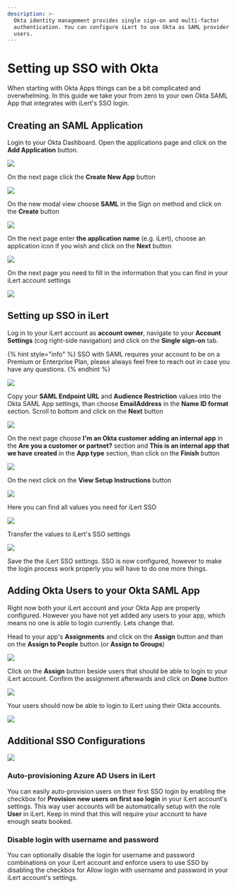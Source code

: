 ```yaml
---
description: >-
  Okta identity management provides single sign-on and multi-factor
  authentication. You can configure iLert to use Okta as SAML provider for your
  users.
---
```


# Setting up SSO with Okta

When starting with Okta Apps things can be a bit complicated and overwhelming. In this guide we take your from zero to your own Okta SAML App that integrates with iLert's SSO login.

## Creating an SAML Application

Login to your Okta Dashboard. Open the applications page and click on the **Add Application** button.

![](../.gitbook/assets/okta1.png)

On the next page click the **Create New App** button

![](../.gitbook/assets/okta2.png)

On the new modal view choose **SAML** in the Sign on method and click on the **Create** button

![](../.gitbook/assets/okta3.png)

On the next page enter **the application name** \(e.g. iLert\), choose an application icon if you wish and click on the **Next** button

![](../.gitbook/assets/okta4.png)

On the next page you need to fill in the information that you can find in your iLert account settings

![](../.gitbook/assets/okta6.png)

## Setting up SSO in iLert

Log in to your iLert account as **account owner**, navigate to your **Account Settings** \(cog right-side navigation\) and click on the **Single sign-on** tab.

{% hint style="info" %}
SSO with SAML requires your account to be on a Premium or Enterprise Plan, please always feel free to reach out in case you have any questions.
{% endhint %}

![](../.gitbook/assets/ilert.png)

Copy your **SAML Endpoint URL** and **Audience Restriction** values into the Okta SAML App settings, than choose **EmailAddress** in the **Name ID format** section. Scroll to bottom and click on the **Next** button

![](../.gitbook/assets/okta7.png)

On the next page choose **I'm an Okta customer adding an internal app** in the **Are you a customer or partnet?** section and **This is an internal app that we have created** in the **App type** section, than click on the **Finish** button

![](../.gitbook/assets/okta8.png)

On the next  click on the **View Setup Instructions** button

![](../.gitbook/assets/okta9.png)

Here you can find all values you need for iLert SSO

![](../.gitbook/assets/okta10.png)

Transfer the values to iLert's SSO settings

![](../.gitbook/assets/okta11.png)

Save the the iLert SSO settings. SSO is now configured, however to make the login process work properly you will have to do one more things.

## Adding Okta Users to your Okta SAML App

Right now both your iLert account and your Okta App are properly configured. However you have not yet added any users to your app, which means no one is able to login currently. Lets change that.

Head to your app's **Assignments** and click on the **Assign** button and than on the **Assign to People** button \(or **Assign to Groups**\)

![](../.gitbook/assets/okta12.png)

Click on the **Assign** button beside users that should be able to login to your iLert account. Confirm the assignment afterwards and click on **Done** button

![](../.gitbook/assets/okta13.png)

Your users should now be able to login to iLert using their Okta accounts.

![](../.gitbook/assets/screenshot-2020-06-17-at-13.55.33.png)

## Additional SSO Configurations

![](../.gitbook/assets/screenshot-2020-06-17-at-13.58.03.png)

### Auto-provisioning Azure AD Users in iLert

You can easily auto-provision users on their first SSO login by enabling the checkbox for **Provision new users on first sso login** in your iLert account's settings. This way user accounts will be automatically setup with the role **User** in iLert. Keep in mind that this will require your account to have enough seats booked.

### Disable login with username and password

You can optionally disable the login for username and password combinations on your iLert account and enforce users to use SSO by disabling the checkbox for Allow login with username and password in your iLert account's settings.



